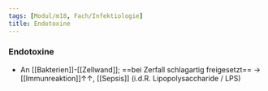 ```yaml
---
tags: [Modul/m18, Fach/Infektiologie]
title: Endotoxine
---
```

### Endotoxine
- An [[Bakterien]]-[[Zellwand]]; ==bei Zerfall schlagartig freigesetzt== → [[Immunreaktion]]↑↑, [[Sepsis]] (i.d.R. Lipopolysaccharide / LPS)